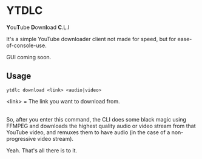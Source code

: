 # YTDLC

**Y**ou**T**ube **D**own**l**oad **C**.L.I

It's a simple YouTube downloader client not made for speed, but for ease-of-console-use.

GUI coming soon.

## Usage

```
ytdlc download <link> <audio|video>
```

\<link> = The link you want to download from.

<br/>
So, after you enter this command, the CLI does some black magic using FFMPEG and downloads the highest quality audio or video stream from that YouTube video, and remuxes them to have audio (in the case of a non-progressive video stream).

<br/>

Yeah. That's all there is to it.
